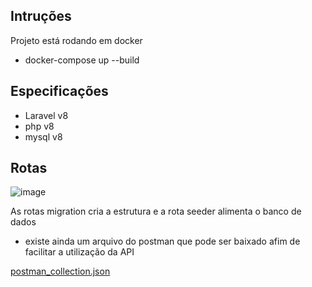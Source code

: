 

## Intruções

Projeto está rodando em docker

 - docker-compose up --build

## Especificações

 - Laravel v8
 - php v8
 - mysql v8


## Rotas

![image](https://user-images.githubusercontent.com/38253342/145119573-effc857c-16f6-4350-b047-119a911bcc78.png)

As rotas migration cria a estrutura e a rota seeder alimenta o banco de dados



 - existe ainda um arquivo do postman que pode ser baixado afim de facilitar a utilização da API

 [postman_collection.json](https://github.com/alexandremsouza1/laravel_with-docker/blob/master/database/postman/JN2.postman_collection.json)
